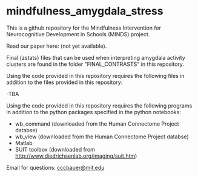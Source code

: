 # mindfulness_amygdala_stress

This is a github repository for the Mindfulness Intervention for Neurocognitive Development in Schools (MINDS) project.

Read our paper here: (not yet available).

Final {zstats} files that can be used when interpreting amygdala activity clusters are found in the folder "FINAL_CONTRASTS" in this repository.

Using the code provided in this repository requires the following files in addition to the files provided in this repository:

-TBA

Using the code provided in this repository requires the following programs in addition to the python packages specified in the python notebooks:
- wb_command (downloaded from the Human Connectome Project databse)
- wb_view (downloaded from the Human Connectome Project databse)
- Matlab
- SUIT toolbox (downloaded from http://www.diedrichsenlab.org/imaging/suit.htm)

Email for questions: cccbauer@mit.edu